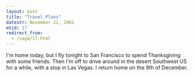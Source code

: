 ```yaml
---
layout: post
title: "Travel Plans"
datestr: November 21, 2001
mtid: 17
redirect_from:
  - /saga/17.html
---
```


I'm home today, but I fly tonight to San Francisco to spend Thanksgiving with
some friends. Then I'm off to drive around in the desert Southwest US for a
while, with a stop in Las Vegas. I return home on the 9th of December.

